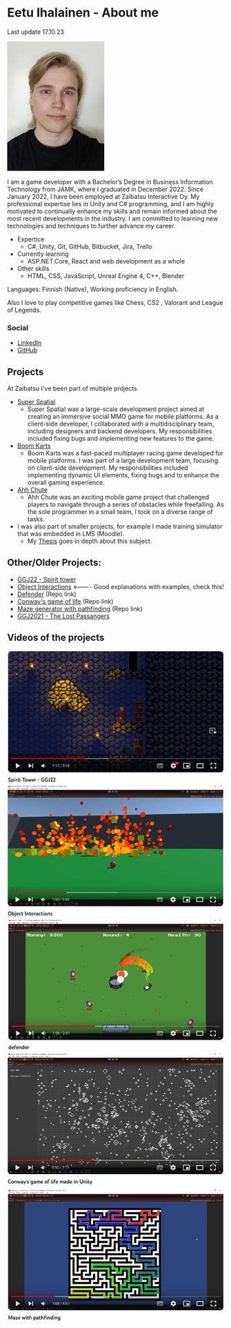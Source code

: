 # Eetu Ihalainen - About me

Last update 17.10.23

![Eetu](./images/selfieSmall.jpg)

I am a game developer with a Bachelor’s Degree in Business Information Technology from JAMK, where I graduated in December 2022. Since January 2022, I have been employed at Zaibatsu Interactive Oy. My professional expertise lies in Unity and C# programming, and I am highly motivated to continually enhance my skills and remain informed about the most recent developments in the industry. I am committed to learning new technologies and techniques to further advance my career.


* Expertice 
  * C#, Unity, Git, GitHub, Bitbucket, Jira, Trello
* Currently learning
  * ASP.NET.Core, React and web development as a whole
* Other skills 
  * HTML, CSS, JavaScript, Unreal Engine 4, C++, Blender

Languages: Finnish (Native), Working proficiency in English.

Also I love to play competitive games like Chess, CS2 , Valorant and League of Legends.

### Social

*   [LinkedIn](https://www.linkedin.com/in/eetu-ihalainen/)
*   [GitHub](https://github.com/Eetui)

## Projects 

At Zaibatsu I've been part of multiple projects

* [Super Spatial](https://www.superspatial.com/)
  * Super Spatial was a large-scale development project aimed at creating an immersive social MMO game for mobile platforms. As a client-side developer, I collaborated with a multidisciplinary team, including designers and backend developers. My responsibilities included fixing bugs and implementing new features to the game.
* [Boom Karts](https://play.google.com/store/apps/details?id=com.fingersoft.boomkarts)
  * Boom Karts was a fast-paced multiplayer racing game developed for mobile platforms. I was part of a large development team, focusing on client-side development. My responsibilities included implementing dynamic UI elements, fixing bugs and to enhance the overall gaming experience.
* [Ahh Chute](https://play.google.com/store/apps/details?id=com.resdevproductions.ahhchute)
  * Ahh Chute was an exciting mobile game project that challenged players to navigate through a series of obstacles while freefalling. As the sole programmer in a small team, I took on a diverse range of tasks.
* I was also part of smaller projects, for example I made training simulator that was embedded in LMS (Moodle).
  * My [Thesis](https://www.theseus.fi/bitstream/handle/10024/786952/Thesis_Ihalainen_Eetu.pdf?sequence=2&isAllowed=y) goes in depth about this subject.

## Other/Older Projects:
*   [GGJ22 - Spirit tower](https://v3.globalgamejam.org/2022/games/ghost-wizard-game-9) 
*   [Object Interactions](./objectinteractions-page.html) <---- Good explanations with examples, check this!
*   [Defender](https://github.com/Eetui/Defender2) (Repo link)
*   [Conway's game of life](https://github.com/Eetui/GameOfLife) (Repo link)
*   [Maze generator with pathfinding](https://github.com/Eetui/MazeWithPathfinding) (Repo link)
*   [GGJ2021 - The Lost Passangers](https://globalgamejam.org/2021/games/lost-passengers-5)

## Videos of the projects

[![GGJ22 - Spirit Tower](./images/GGJ22.jpg)](https://youtu.be/fSnmNwBWvjc)
[![ObjectInteraction](./images/Object-interactions.jpg)](https://youtu.be/tiQXpz0zB4E)
[![Defender](./images/Defender.jpg)](https://youtu.be/AFzmvQKEn3g)
[![GameOfLife](./images/GameOfLife.jpg)](https://youtu.be/ToPjVKH6QNQ)
[![Pathfinding](./images/Maze-pathfinding.jpg)](https://youtu.be/bkdYx1pGlPQ)

